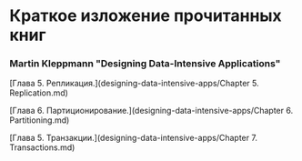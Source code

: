 # Краткое изложение прочитанных книг

### Martin Kleppmann "Designing Data-Intensive Applications"
[Глава 5. Репликация.](designing-data-intensive-apps/Chapter 5. Replication.md)

[Глава 6. Партиционирование.](designing-data-intensive-apps/Chapter 6. Partitioning.md)

[Глава 5. Транзакции.](designing-data-intensive-apps/Chapter 7. Transactions.md)